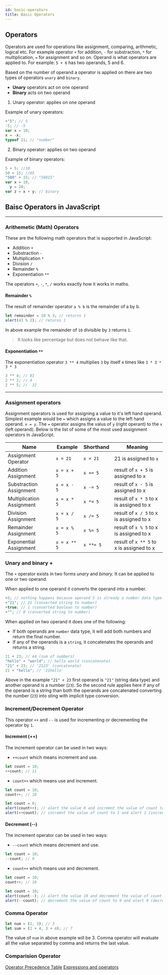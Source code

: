```yaml
---
id: basic-operators
title: Basic Operators
---
```


## Operators

Operators are used for operations like assignment, comparing, arithmetic, logical etc. For example operator `+` for addition, `-` for substraction, `*` for multiplication, `=` for assignment and so on. Operand is what operators are applied to. For example: `5 + 6` has two operands, 5 and 6.

Based on the number of operand a operator is applied on there are two types of operators `unary` and `binary`.

- **Unary** operators act on one operand
- **Binary** acts on two operand

1. Unary operator: applies on one operand

Example of unary operators:

```js
+"5"; // 5
-5; // -5
var x = 10;
x = -x;
typeof 21; // "number"
```

2. Binary operator: applies on two operand

Example of binary operators:

```js
5 + 5; //10
50 + 15; //65
"500" + 15; // "50015"
var x = 10,
  y = 20;
var z = x + y; // binary
```

## Baisc Operators in JavaScript

---

### Arithemetic (Math) Operators

These are the following math operators that is supported in JavaScript:

- Addition `+`
- Substraction `-`
- Multiplication `*`
- Division `/`
- Remainder `%`
- Exponentiation `**`

The operators `+`, `-`, `*`, `/` works exactly how it works in maths.

#### Remainder `%`

The result of remainder operator `a % b` is the remainder of a by b.

```js
let remainder = 10 % 3; // returns 1
alert(43 % 2); // returns 1
```

In above example the remainder of `10` divisible by `3` returns `1`.

> It looks like percentage but does not behave like that.

#### Exponentiation `**`

The exponentiation operator `3 ** 4` multiplies `3` by itself `4` times like `3 * 3 * 3 * 3`

```js
3 ** 4; // 81
2 ** 2; // 4
2 ** 5; //  32
```

---

### Assignment operators

Assignment operators is used for assigning a value to it's left hand operand. Simplest example would be `=` which assigns a value to the left hand operand. `x = y`. The `=` operator assigns the valus of `y` (right operant) to the `x` (left operand). Below is the list of some of the most used assignment operators in JavaScript.

| Name                      | Example      | Shorthand | Meaning                                  |
| ------------------------- | ------------ | --------- | ---------------------------------------- |
| Assignment Operator       | `x = 21`     | `x = 21`  | 21 is assigned to `x`                    |
| Addition Assignment       | `x = x + 5`  | `x += 5`  | result of `x + 5` is assigned to x       |
| Substraction Assignment   | `x = x - 5`  | `x -= 5`  | result of `x - 5` is assigned to x       |
| Multiplication Assignment | `x = x * 5`  | `x *= 5`  | result of `x * 5` to x is assigned to x  |
| Division Assignment       | `x = x / 5`  | `x /= 5`  | result of `x / 5` to x is assigned to x  |
| Remainder Assignment      | `x = x % 5`  | `x %= 5`  | result of `x % 5` to x is assigned to x  |
| Exponential Assignment    | `x = x ** 5` | `x **= 5` | result of `x ** 5` to x is assigned to x |

### Unary and binary +

The `+` operator exists in two forms _unary_ and _binary._ It can be applied to one or two operand.

When applied to one operand it converts the operand into a number.

```js
+5; // nothing happens because operand 5 is already a number data type
+"21"; // 21 (converted string to number)
+true; // 1 (converted boolean to number)
+""; // 0 (converted string to number)
```

When applied on two operand it does one of the following:

- If both operands are `number` data type, it will add both numbers and return the final number.
- If any of the operands is a `string`, it concatenates the operands and returns a string.

```js
21 + 23; // 44 (sum of numbers)
"hello" + "world"; // hello world (concatenate)
"21" + 23; // '2123' (concatenate)
21 + "hello"; // '21hello'
```

Above in the example `"21" + 23` first operand is `"21"` (string data type) and another operand is a number (`23`). So the second rule applies here if any of the operand is a string than both the operands are concatenated converting the number (`23`) into sting with implicit type conversion.

### Increment/Decrement Operator

This operator `++` and `--` is used for incrementing or decrementing the operator by `1`.

#### Increment (++)

The increment operator can be used in two ways:

- `++count` which means increment and use.

```js
let count = 10;
++count; // 11
```

- `count++` which means use and increment.

```js
let count = 10;
count++; // 10
```

```js
let count = 0;
alert(count++); // alert the value 0 and incremnt the value of count to 1 (use and increment)
alert(++count); // incremnt the value of count to 1 and alert 1 (increment and use)
```

#### Decrement (--)

The increment operator can be used in two ways:

- `--count` which means decrement and use.

```js
let count = 10;
--count; // 9
```

- `count++` which means use and decrement.

```js
let count = 10;
count++; // 10
```

```js
let count = 10;
alert(count--); // alert the value 10 and decrement the value of count to 9 (use and decrement)
alert(--count); // decrement the value of count to 9 and alert 9 (decrement and use)
```

### Comma Operator

```js
let num = (2, 3); // 3
let sum = (2 + 4, 3 + 4); // 7
```

The value of `num` in above example will be 3. Comma operator will evaluate all the value separated by comma and returns the last value.

### Comparision Operator

[Operator Precedence Table](https://developer.mozilla.org/en-US/docs/Web/JavaScript/Reference/Operators/Operator_Precedence)
[Expressions and operators](https://developer.mozilla.org/en-US/docs/Web/JavaScript/Guide/Expressions_and_Operators)
